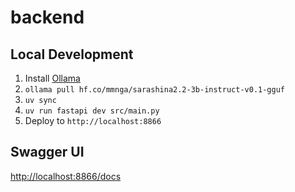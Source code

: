 # backend

## Local Development

1. Install [Ollama](https://ollama.com)
2. `ollama pull hf.co/mmnga/sarashina2.2-3b-instruct-v0.1-gguf`
3. `uv sync`
4. `uv run fastapi dev src/main.py`
5. Deploy to `http://localhost:8866`

## Swagger UI

<http://localhost:8866/docs>
